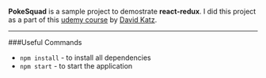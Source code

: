 **PokeSquad** is a sample project to demostrate **react-redux**. I did this project as a part of this [udemy course](https://www.udemy.com/react-js-mastering-redux/) by [David Katz](https://github.com/15Dkatz).

---

###Useful Commands
 - `npm install`  - to install all dependencies
 - `npm start`  - to start the application

